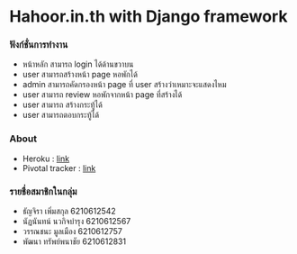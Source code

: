 # Hahoor.in.th with Django framework

### ฟังก์ชั่นการทำงาน
- หน้าหลัก สามารถ login ได้ด้านขวาบน
- user สามารถสร้างหน้า page หอพักได้
- admin สามารถคัดกรองหน้า page ที่ user สร้างว่าเหมาะจะแสดงไหม
- user สามารถ review หอพักจากหน้า page ที่สร้างได้
- user สามารถ สร้างกระทู้ได้
- user สามารถตอบกระทู้ได้

### About
- Heroku : [link](https://hahoor.herokuapp.com/about)
- Pivotal tracker : [link](https://www.pivotaltracker.com/n/projects/2534998)

### รายชื่อสมาชิกในกลุ่ม
- ธัญจิรา เพิ่มสกุล 6210612542
- นัฏนันทน์ นวกิจบำรุง 6210612567
- วรรณชนะ มูลเมือง 6210612757
- พัฒนา ทรัพย์พนาชัย 6210612831
